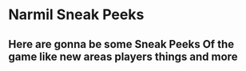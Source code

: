 # Narmil Sneak Peeks 

## Here are gonna be some Sneak Peeks Of the game like new areas players things and more

